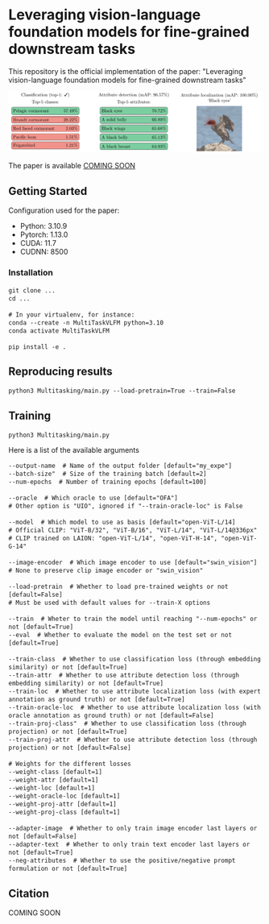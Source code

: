 # Leveraging vision-language foundation models for fine-grained downstream tasks

This repository is the official implementation of the paper:
"Leveraging vision-language foundation models for fine-grained downstream tasks"

![image](visual.png)

The paper is available [COMING SOON]()

## Getting Started

Configuration used for the paper:
- Python: 3.10.9
- Pytorch: 1.13.0
- CUDA: 11.7
- CUDNN: 8500

### Installation
```commandline
git clone ...
cd ...

# In your virtualenv, for instance:
conda --create -n MultiTaskVLFM python=3.10
conda activate MultiTaskVLFM

pip install -e .
```


## Reproducing results
```commandline
python3 Multitasking/main.py --load-pretrain=True --train=False
```

## Training
```commandline
python3 Multitasking/main.py
```

Here is a list of the available arguments
```commandline
--output-name  # Name of the output folder [default="my_expe"]
--batch-size"  # Size of the training batch [default=2]
--num-epochs  # Number of training epochs [default=100]

--oracle  # Which oracle to use [default="OFA"] 
# Other option is "UIO", ignored if "--train-oracle-loc" is False

--model  # Which model to use as basis [default="open-ViT-L/14]
# Official CLIP: "ViT-B/32", "ViT-B/16", "ViT-L/14", "ViT-L/14@336px"
# CLIP trained on LAION: "open-ViT-L/14", "open-ViT-H-14", "open-ViT-G-14"

--image-encoder  # Which image encoder to use [default="swin_vision"]
# None to preserve clip image encoder or "swin_vision"

--load-pretrain  # Whether to load pre-trained weights or not [default=False]
# Must be used with default values for --train-X options

--train  # Wheter to train the model until reaching "--num-epochs" or not [default=True]
--eval  # Whether to evaluate the model on the test set or not [default=True]

--train-class  # Whether to use classification loss (through embedding similarity) or not [default=True]
--train-attr  # Whether to use attribute detection loss (through embedding similarity) or not [default=True]
--train-loc  # Whether to use attribute localization loss (with expert annotation as ground truth) or not [default=True]
--train-oracle-loc  # Whether to use attribute localization loss (with oracle annotation as ground truth) or not [default=False]
--train-proj-class"  # Whether to use classification loss (through projection) or not [default=True]
--train-proj-attr  # Whether to use attribute detection loss (through projection) or not [default=False]

# Weights for the different losses
--weight-class [default=1]
--weight-attr [default=1]
--weight-loc [default=1]
--weight-oracle-loc [default=1]
--weight-proj-attr [default=1]
--weight-proj-class [default=1]

--adapter-image  # Whether to only train image encoder last layers or not [default=False]
--adapter-text  # Whether to only train text encoder last layers or not [default=True]
--neg-attributes  # Whether to use the positive/negative prompt formulation or not [default=True]
```

## Citation

COMING SOON